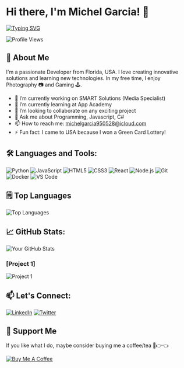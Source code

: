 # Hi there, I'm Michel Garcia! 👋
[![Typing SVG](https://readme-typing-svg.demolab.com?font=Fira+Code&pause=1000&color=2768F7&width=435&lines=App+Academy+Student;Future+Web+Developer;Future+Mobile+Developer;Future+Software+Engineer;Future+Software+Engineering+Instructor)](https://git.io/typing-svg)

![Profile Views](https://komarev.com/ghpvc/?username=MyNameIsJeff-305&color=green)

## 🚀 About Me
I'm a passionate Developer from Florida, USA. I love creating innovative solutions and learning new technologies. In my free time, I enjoy Photography 📷 and Gaming 🕹️.

- 🔭 I’m currently working on SMART Solutions (Media Specialist)
- 🌱 I’m currently learning at App Academy
- 👯 I’m looking to collaborate on any exciting project
- 💬 Ask me about Programming, Javascript, C#
- 📫 How to reach me: michelgarcia950528@icloud.com
- ⚡ Fun fact: I came to USA because I won a Green Card Lottery!

## 🛠️ Languages and Tools:
![Python](https://img.shields.io/badge/-Python-000?&logo=Python)
![JavaScript](https://img.shields.io/badge/-JavaScript-000?&logo=JavaScript)
![HTML5](https://img.shields.io/badge/-HTML5-000?&logo=HTML5)
![CSS3](https://img.shields.io/badge/-CSS3-000?&logo=CSS3)
![React](https://img.shields.io/badge/-React-000?&logo=React)
![Node.js](https://img.shields.io/badge/-Node.js-000?&logo=Node.js)
![Git](https://img.shields.io/badge/-Git-000?&logo=Git)
![Docker](https://img.shields.io/badge/-Docker-000?&logo=Docker)
![VS Code](https://img.shields.io/badge/-VS%20Code-000?&logo=Visual%20Studio%20Code)

## 🗒 Top Languages
![Top Languages](https://github-readme-stats.vercel.app/api/top-langs/?username=MyNameIsJeff-305&layout=compact)

## 📈 GitHub Stats:
![Your GitHub Stats](https://github-readme-stats.vercel.app/api?username=MyNameIsJeff-305&show_icons=true&theme=transparent)

### [Project 1]
![Project 1](https://github-readme-stats.vercel.app/api/pin/?username=your-github-username&repo=project-1&show_owner=true)

## 📫 Let's Connect:
[![LinkedIn](https://img.shields.io/badge/-LinkedIn-0077B5?&logo=linkedin&logoColor=white&link=https://www.linkedin.com/in/mm4ever/)](https://www.linkedin.com/in/mm4ever/)
[![Twitter](https://img.shields.io/badge/-Twitter-1DA1F2?&logo=twitter&logoColor=white&link=https://x.com/mynameisjeff_cu)](https://x.com/mynameisjeff_cu)

<!--
## 🏆 Achievements
- [Achievement 1]
- [Achievement 2]
- [Achievement 3]

<!--
## 🌟 Featured Projects

### [Project 2]
![Project 2](https://github-readme-stats.vercel.app/api/pin/?username=your-github-username&repo=project-2&show_owner=true)

### [Project 3]
![Project 3](https://github-readme-stats.vercel.app/api/pin/?username=your-github-username&repo=project-3&show_owner=true)
-->
## 💖 Support Me
If you like what I do, maybe consider buying me a coffee/tea 🥺👉👈

[![Buy Me A Coffee](https://img.shields.io/badge/-Buy%20me%20a%20coffee-FFDD00?style=flat&logo=buy-me-a-coffee&logoColor=black&link=https://www.buymeacoffee.com/mynameisjeff305)](https://www.buymeacoffee.com/mynameisjeff305)
